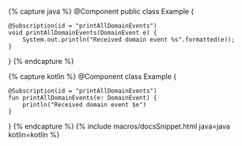 {% capture java %}
@Component
public class Example {
    
    @Subscription(id = "printAllDomainEvents")
    void printAllDomainEvents(DomainEvent e) {
        System.out.println("Received domain event %s".formatted(e));    
    }
}
{% endcapture %}

{% capture kotlin %}
@Component
class Example {

    @Subscription(id = "printAllDomainEvents")
    fun printAllDomainEvents(e: DomainEvent) {
        println("Received domain event $e")
    }
}
{% endcapture %}
{% include macros/docsSnippet.html java=java kotlin=kotlin %}
